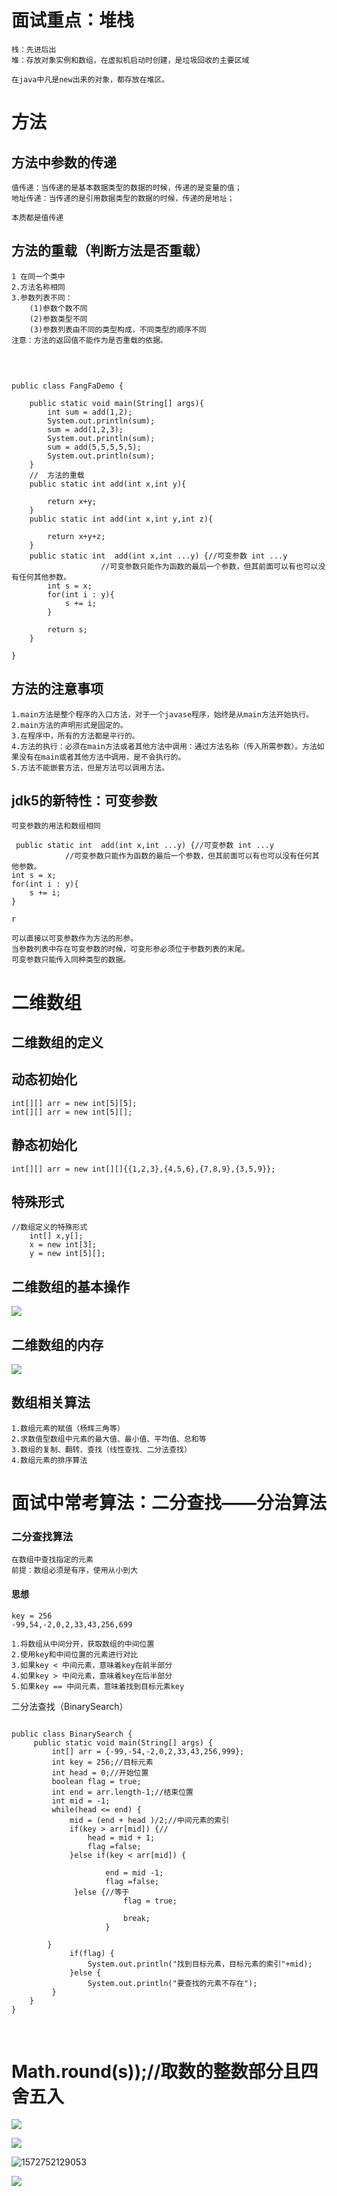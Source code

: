 # 面试重点：堆栈
    栈：先进后出
    堆：存放对象实例和数组，在虚拟机启动时创建，是垃圾回收的主要区域
    
    在java中凡是new出来的对象，都存放在堆区。

# 方法
## 方法中参数的传递

    值传递：当传递的是基本数据类型的数据的时候，传递的是变量的值；
    地址传递：当传递的是引用数据类型的数据的时候，传递的是地址；
    
    本质都是值传递

## 方法的重载（判断方法是否重载）
    1 在同一个类中
    2.方法名称相同
    3.参数列表不同：
        (1)参数个数不同
        (2)参数类型不同
        (3)参数列表由不同的类型构成，不同类型的顺序不同
    注意：方法的返回值不能作为是否重载的依据。


​    
```

public class FangFaDemo {

	public static void main(String[] args){
		int sum = add(1,2);
		System.out.println(sum);
		sum = add(1,2,3);
		System.out.println(sum);
		sum = add(5,5,5,5,5);
		System.out.println(sum);
	}
	//	方法的重载
	public static int add(int x,int y){
		
		return x+y;
	}
	public static int add(int x,int y,int z){
		
		return x+y+z;
	}
	public static int  add(int x,int ...y) {//可变参数 int ...y
					//可变参数只能作为函数的最后一个参数，但其前面可以有也可以没有任何其他参数。
		int s = x;
		for(int i : y){
			s += i;
		}
		
		return s;
	}

}

```

## 方法的注意事项
    1.main方法是整个程序的入口方法，对于一个javase程序，始终是从main方法开始执行。
    2.main方法的声明形式是固定的。
    3.在程序中，所有的方法都是平行的。
    4.方法的执行：必须在main方法或者其他方法中调用：通过方法名称（传入所需参数）。方法如果没有在main或者其他方法中调用，是不会执行的。
    5.方法不能嵌套方法，但是方法可以调用方法。

## jdk5的新特性：可变参数
    可变参数的用法和数组相同

```
 public static int  add(int x,int ...y) {//可变参数 int ...y
			//可变参数只能作为函数的最后一个参数，但其前面可以有也可以没有任何其他参数。
int s = x;
for(int i : y){
	s += i;
}

r
```


    可以直接以可变参数作为方法的形参。
    当参数列表中存在可变参数的时候，可变形参必须位于参数列表的末尾。
    可变参数只能传入同种类型的数据。

# 二维数组
## 二维数组的定义

## 动态初始化

```
int[][] arr = new int[5][5];
int[][] arr = new int[5][];
```
## 静态初始化

```
int[][] arr = new int[][]{{1,2,3},{4,5,6},{7,8,9},{3,5,9}};
```

## 特殊形式

```
//数组定义的特殊形式
    int[] x,y[];
    x = new int[3];
    y = new int[5][];
```
## 二维数组的基本操作

![](assets/二维数组1.png)

## 二维数组的内存
![](assets/二维数组2.png)

## 数组相关算法
    1.数组元素的赋值（杨辉三角等）
    2.求数值型数组中元素的最大值、最小值、平均值、总和等
    3.数组的复制、翻转、查找（线性查找、二分法查找）
    4.数组元素的排序算法


# 面试中常考算法：二分查找——分治算法    
### 二分查找算法
    在数组中查找指定的元素
    前提：数组必须是有序，使用从小到大

#### 思想
    key = 256
    -99,54,-2,0,2,33,43,256,699
    
    1.将数组从中间分开，获取数组的中间位置
    2.使用key和中间位置的元素进行对比
    3.如果key < 中间元素，意味着key在前半部分
    4.如果key > 中间元素，意味着key在后半部分
    5.如果key == 中间元素，意味着找到目标元素key

二分法查找（BinarySearch）
```

public class BinarySearch {
	 public static void main(String[] args) {
		 int[] arr = {-99,-54,-2,0,2,33,43,256,999};
		 int key = 256;//目标元素
		 int head = 0;//开始位置
		 boolean flag = true;
		 int end = arr.length-1;//结束位置
		 int mid = -1;
		 while(head <= end) {
			 mid = (end + head )/2;//中间元素的索引
			 if(key > arr[mid]) {//
				 head = mid + 1;
				 flag =false;
			 }else if(key < arr[mid]) {
			 
					 end = mid -1;
					 flag =false;
			  }else {//等于
						 flag = true;
						 
						 break;
					 }
		
		}
			 if(flag) {
				 System.out.println("找到目标元素，目标元素的索引"+mid);
			 }else {
				 System.out.println("要查找的元素不存在");
		 }
	}
}

```


​    
#  Math.round(s));//取数的整数部分且四舍五入



![](assets/123.png)

![](assets/20191103110544205.png) 



![1572752129053](assets/1572752129053.png)





![](assets/1572752129053.png)